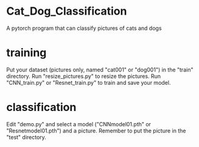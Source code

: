 # Cat_Dog_Classification
A pytorch program that can classify pictures of cats and dogs

# training
Put your dataset (pictures only, named "cat001" or "dog001") in the "train" directory. Run "resize_pictures.py" to resize the pictures. Run "CNN_train.py" or "Resnet_train.py" to train and save your model. 

# classification
Edit "demo.py" and select a model ("CNNmodel01.pth" or "Resnetmodel01.pth") and a picture. Remember to put the picture in the "test" directory.
